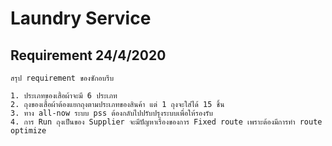 # Laundry Service

## Requirement 24/4/2020
    สรุป requirement ของซักอบรีบ
    
    
```
1. ประเภทของเสื้อผ้าจะมี 6 ประเภท
2. ถุงของเสื้อผ้าต้องแยกถุงตามประเภทของสินค้า แต่ 1 ถุงจะใส่ได้ 15 ชิ้น
3. ทาง all-now ระบบ pss ต้องกลับไปปรับปรุงระบบเพื่อให้รองรับ
4. การ Run ถุงเป็นของ Supplier จะมีปัญหาเรื่องของการ Fixed route เพราะต้องมีการทำ route optimize
```
